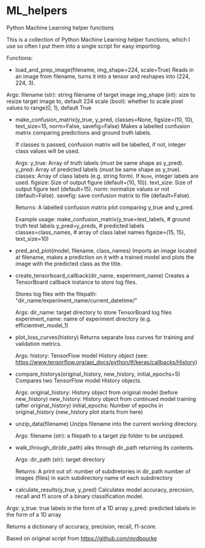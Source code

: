 # ML_helpers
Python Machine Learning helper functions

This is a collection of Python Machine Learning helper functions, which I use so often I put them into a single script for easy importing.

Functions:

- load_and_prep_image(filename, img_shape=224, scale=True)
Reads in an image from filename, turns it into a tensor and reshapes into
  (224, 224, 3).

 Args:
  filename (str): string filename of target image
  img_shape (int): size to resize target image to, default 224
  scale (bool): whether to scale pixel values to range(0, 1), default True

- make_confusion_matrix(y_true, y_pred, classes=None, figsize=(10, 10), text_size=15, norm=False, savefig=False)
Makes a labelled confusion matrix comparing predictions and ground truth labels.

  If classes is passed, confusion matrix will be labelled, if not, integer class values
  will be used.

  Args:
    y_true: Array of truth labels (must be same shape as y_pred).
    y_pred: Array of predicted labels (must be same shape as y_true).
    classes: Array of class labels (e.g. string form). If `None`, integer labels are used.
    figsize: Size of output figure (default=(10, 10)).
    text_size: Size of output figure text (default=15).
    norm: normalize values or not (default=False).
    savefig: save confusion matrix to file (default=False).
  
  Returns:
    A labelled confusion matrix plot comparing y_true and y_pred.

  Example usage:
    make_confusion_matrix(y_true=test_labels, # ground truth test labels
                          y_pred=y_preds, # predicted labels
                          classes=class_names, # array of class label names
                          figsize=(15, 15),
                          text_size=10)

- pred_and_plot(model, filename, class_names)
 Imports an image located at filename, makes a prediction on it with
  a trained model and plots the image with the predicted class as the title.

- create_tensorboard_callback(dir_name, experiment_name)
  Creates a TensorBoard callback instance to store log files.

  Stores log files with the filepath:
    "dir_name/experiment_name/current_datetime/"

  Args:
    dir_name: target directory to store TensorBoard log files
    experiment_name: name of experiment directory (e.g. efficientnet_model_1)

- plot_loss_curves(history)
Returns separate loss curves for training and validation metrics.

  Args:
    history: TensorFlow model History object (see: https://www.tensorflow.org/api_docs/python/tf/keras/callbacks/History)
    
- compare_historys(original_history, new_history, initial_epochs=5)
 Compares two TensorFlow model History objects.
    
    Args:
      original_history: History object from original model (before new_history)
      new_history: History object from continued model training (after original_history)
      initial_epochs: Number of epochs in original_history (new_history plot starts from here)
      
- unzip_data(filename)
Unzips filename into the current working directory.

  Args:
    filename (str): a filepath to a target zip folder to be unzipped.
    
- walk_through_dir(dir_path)
alks through dir_path returning its contents.

  Args:
    dir_path (str): target directory
  
  Returns:
    A print out of:
      number of subdiretories in dir_path
      number of images (files) in each subdirectory
      name of each subdirectory
      
 - calculate_results(y_true, y_pred)
 Calculates model accuracy, precision, recall and f1 score of a binary classification model.

  Args:
      y_true: true labels in the form of a 1D array
      y_pred: predicted labels in the form of a 1D array

  Returns a dictionary of accuracy, precision, recall, f1-score.
 
  Based on original script from https://github.com/mrdbourke
    
